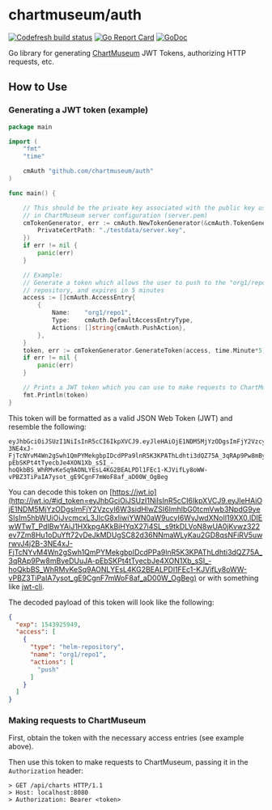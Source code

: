 # chartmuseum/auth

[![Codefresh build status]( https://g.codefresh.io/api/badges/pipeline/chartmuseum/chartmuseum%2Fauth%2Fmaster?type=cf-1)]( https://g.codefresh.io/public/accounts/chartmuseum/pipelines/chartmuseum/auth/master)
[![Go Report Card](https://goreportcard.com/badge/github.com/chartmuseum/auth)](https://goreportcard.com/report/github.com/chartmuseum/auth)
[![GoDoc](https://godoc.org/github.com/chartmuseum/auth?status.svg)](https://godoc.org/github.com/chartmuseum/auth)

Go library for generating [ChartMuseum](https://github.com/helm/chartmuseum) JWT Tokens, authorizing HTTP requests, etc.

## How to Use

### Generating a JWT token (example)

```go
package main

import (
	"fmt"
	"time"

	cmAuth "github.com/chartmuseum/auth"
)

func main() {

	// This should be the private key associated with the public key used
	// in ChartMuseum server configuration (server.pem)
	cmTokenGenerator, err := cmAuth.NewTokenGenerator(&cmAuth.TokenGeneratorOptions{
		PrivateCertPath: "./testdata/server.key",
	})
	if err != nil {
		panic(err)
	}

	// Example:
	// Generate a token which allows the user to push to the "org1/repo1"
	// repository, and expires in 5 minutes
	access := []cmAuth.AccessEntry{
		{
			Name:    "org1/repo1",
			Type:    cmAuth.DefaultAccessEntryType,
			Actions: []string{cmAuth.PushAction},
		},
	}
	token, err := cmTokenGenerator.GenerateToken(access, time.Minute*5)
	if err != nil {
		panic(err)
	}

	// Prints a JWT token which you can use to make requests to ChartMuseum
	fmt.Println(token)
}
```

This token will be formatted as a valid JSON Web Token (JWT)
and resemble the following:

```
eyJhbGciOiJSUzI1NiIsInR5cCI6IkpXVCJ9.eyJleHAiOjE1NDM5MjYzODgsImFjY2VzcyI6W3sidHlwZSI6ImhlbG0tcmVwb3NpdG9yeSIsIm5hbWUiOiJvcmcxL3JlcG8xIiwiYWN0aW9ucyI6WyJwdXNoIl19XX0.lDIEwWTwT_PdIBwYAiJ1HXkpgAKkBiHYqX27i4SL_s9tkDLVoN8wUA0jKvwz322ev7Zm8Hu1oDuYft72vDeJkMDUgSC82d36NNmaWLyKau2GD8qsNFiRV5uwrwvJ4j2B-3NE4xJ-FjTcNYvM4Wn2gSwh1QmPYMekgbpIDcdPPa9lnR5K3KPAThLdhti3dQZ75A_3qRAp9Pw8mByeDUuJA-pEbSKPt4tTyecbJe4XON1Xb_sSI_-hoQkbBS_WhRMvKeSq9AONLYEsL4KG2BEALPDl1FEc1-KJVifLy8oWW-vPBZ3TiPaIA7ysot_gE9CgnF7mWoF8af_aD00W_OgBeg
```

You can decode this token on [https://jwt.io](http://jwt.io/#id_token=eyJhbGciOiJSUzI1NiIsInR5cCI6IkpXVCJ9.eyJleHAiOjE1NDM5MjYzODgsImFjY2VzcyI6W3sidHlwZSI6ImhlbG0tcmVwb3NpdG9yeSIsIm5hbWUiOiJvcmcxL3JlcG8xIiwiYWN0aW9ucyI6WyJwdXNoIl19XX0.lDIEwWTwT_PdIBwYAiJ1HXkpgAKkBiHYqX27i4SL_s9tkDLVoN8wUA0jKvwz322ev7Zm8Hu1oDuYft72vDeJkMDUgSC82d36NNmaWLyKau2GD8qsNFiRV5uwrwvJ4j2B-3NE4xJ-FjTcNYvM4Wn2gSwh1QmPYMekgbpIDcdPPa9lnR5K3KPAThLdhti3dQZ75A_3qRAp9Pw8mByeDUuJA-pEbSKPt4tTyecbJe4XON1Xb_sSI_-hoQkbBS_WhRMvKeSq9AONLYEsL4KG2BEALPDl1FEc1-KJVifLy8oWW-vPBZ3TiPaIA7ysot_gE9CgnF7mWoF8af_aD00W_OgBeg)
or with something like [jwt-cli](https://github.com/mike-engel/jwt-cli).

The decoded payload of this token will look like the following:
```json
{
  "exp": 1543925949,
  "access": [
    {
      "type": "helm-repository",
      "name": "org1/repo1",
      "actions": [
        "push"
      ]
    }
  ]
}
```

### Making requests to ChartMuseum

First, obtain the token with the necessary access entries (see example above).

Then use this token to make requests to ChartMuseum,
passing it in the `Authorization` header:

```
> GET /api/charts HTTP/1.1
> Host: localhost:8080
> Authorization: Bearer <token>
```



